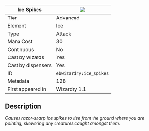 | Ice Spikes |![](https://github.com/Electroblob77/Wizardry/blob/1.12.2/src/main/resources/assets/ebwizardry/textures/spells/ice_spikes.png)|
|---|---|
| Tier | Advanced |
| Element | Ice |
| Type | Attack |
| Mana Cost | 30 |
| Continuous | No |
| Cast by wizards | Yes |
| Cast by dispensers | Yes |
| ID | `ebwizardry:ice_spikes` |
| Metadata | 128 |
| First appeared in | Wizardry 1.1 |
## Description
_Causes razor-sharp ice spikes to rise from the ground where you are pointing, skewering any creatures caught amongst them._